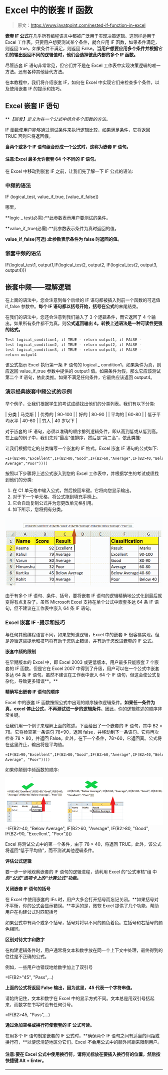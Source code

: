 # Excel 中的嵌套 If 函数

> 原文：<https://www.javatpoint.com/nested-if-function-in-excel>

**嵌套 IF 公式**在几乎所有编程语言中都被广泛用于实现决策逻辑。这同样适用于 Excel 工作表。只要用户想要测试某个条件，就会应用 IF 函数，如果条件满足，则返回 true，如果条件不满足，则返回 False。**当用户想要应用多个条件并根据它们的输出返回不同的逻辑值时，他们会选择彼此内部的多个 IF 函数。**

尽管嵌套 IF 语句非常常见，但它们并不是在 Excel 工作表中实现决策逻辑的唯一方法。还有各种其他替代方法。

在本教程中，我们将介绍嵌套 IF，如何在 Excel 中实现它们来检查多个条件，以及使用嵌套 IF 的提示和技巧。

## Excel 嵌套 IF 语句

***【嵌套】*定义为在一个公式中组合多个函数的方法。**

IF 函数使用户能够通过测试条件来执行逻辑比较，如果满足条件，它将返回 TRUE 否则它将返回假。

**当两个或多个 IF 语句组合形成一个公式时，这称为嵌套 IF 语句。**

#### 注意:Excel 最多允许嵌套 64 个不同的 IF 语句。

在 Excel 中移动到嵌套 IF 之前，让我们先了解一下 IF 公式的语法:

### 中频的语法

IF (logical_test, value_if_true, [value_if_false])

哪里，

**logic _ test(必需):**此参数表示用户要测试的条件。

**value_if_true(必需):**此参数表示条件为真时返回的值。

**value_if_false(可选):此参数表示条件为 false 时返回的值。**

### 嵌套中频的语法

IF(logical_test1, output1,IF(logical_test2, output2, IF(logical_test2, output3, output4)))

## 嵌套中频——理解逻辑

在上面的语法中，您会注意到每个后续的 IF 语句都被插入到前一个函数的可选值 if_false 参数中。**每个 IF 语句都以括号开始，括号在公式**的末尾结束。

在我们的语法中，您还会注意到我们输入了 3 个逻辑条件，而它返回了 4 个输出。如果所有条件都不为真，则**公式返回输出 4。转换上述语法是一种可读性更强的格式。**

```
Test logical_condition1, if TRUE - return output1, if FALSE -
test logical_condition2, if TRUE - return output2, if FALSE -
test logical_condition3, if TRUE - return output3, if FALSE -
return output4

```

该公式指示 Excel 执行第一条 IF 语句的 logical _ condition1，如果条件为真，则应返回 value_if_true 参数中提供的 output1 值。如果条件为假，那么它应该测试第二个 If 语句，依此类推。如果不满足任何条件，它最终应该返回 output4。

### 演示经典嵌套中频公式的示例

举个例子，让我们根据学生的考试成绩找出他们的分类列表。我们有以下分类:

| 分类 | 马克斯 |
| 优秀的 | 90-100 |
| 好的 | 80-90 |
| 平均的 | 60-80 |
| 低于平均水平 | 40-60 |
| 穷人 | 40 岁以下 |

对于嵌套的 IF 语句，必须以准确的顺序排列逻辑条件，即从高到低或从低到高。在上面的例子中，我们先对“最高”值排序，然后是“第二高”，依此类推:

让我们根据给定的分类编写一个嵌套的 IF 格式。Excel 嵌套 IF 语句的公式如下:

```
=IF(B2>90,"Excellent",IF(B2>80,"Good",IF(B2>60,"Average",IF(B2>40,"Below Average","Poor"))))

```

按照以下步骤将上述公式嵌入到您的 Excel 工作表中，并根据学生的考试成绩找到他们的分类:

1.  在 C1 单元格中输入公式，然后按回车键。它将向您显示输出。
2.  对于下一个单元格，将公式拖到填充手柄上。
3.  它会自动复制公式并为您更改单元格引用。
4.  如下所示，您将拥有分类。

![Nested If Function in Excel](img/bb1bcc08dcb374ab5b0a2d6a92636b7f.png)

由于有多个 IF 语句、条件、括号，要将嵌套 IF 语句的逻辑精确地公式化到最后就变得有点复杂了。虽然 Microsoft Excel 支持在单个公式中嵌套多达 64 条 IF 语句，但不建议在工作表中嵌入 64 条 IF 语句。

### Excel 嵌套 IF -提示和技巧

与任何其他编程语言不同，如果您知道逻辑，Excel 中的嵌套 IF 很容易实现。但是遵循这些提示和技巧将有助于您防止错误，并有助于您改进嵌套的 IF 公式。

**嵌套中频的限制**

在早期版本的 Excel 中，即 Excel 2003 或更低版本，用户最多只能嵌套 7 个嵌套的 IF 函数。但是它在 Excel 2007 中得到了升级，用户可以在一个公式中嵌套多达 64 条 IF 语句。虽然不建议在工作表中嵌入 64 个 IF 语句，但这会使公式复杂化，导致更多错误**。**

**精确写出嵌套 IF 语句的顺序**

Excel 中的嵌套 IF 函数按照公式中出现的顺序操作逻辑条件。**如果任一条件为真，excel 停止公式，不再测试进一步的逻辑条件**。因此，你的逻辑陈述的顺序非常关键。

让我们用一个例子来理解上面的陈述。下面给出了一个嵌套的 IF 语句，其中 B2 = 78。它将检查第一条语句 78>90，返回 false，并移动到下一条语句。它将再次检查 78 > 80，并返回 False。此外，在下一个条件，78>60，它返回真。公式将在这里终止，输出将是平均值。

```
=IF(B2>90,"Excellent",IF(B2>80,"Good",IF(B2>60,"Average",IF(B2>40,"Below Average", "Poor"))))
```

如果你颠倒中频函数的顺序:

![Nested If Function in Excel](img/8e9b3ece74e928ed065422e3d6cb47de.png)=IF(B2>40, "Below Average", IF(B2>60, "Average", IF(B2>80, "Good", IF(B2>90, "Excellent", "Poor"))))

Excel 将测试公式中的第一个条件，由于 78 > 40，将返回 TRUE。此外，该公式将返回“低于平均值”，而不测试其他逻辑条件。

**评估公式逻辑**

要一步一步地观察嵌套的 IF 语句的逻辑进程，请利用 Excel 的“公式审核”组 中 ***的“公式”选项卡上的“计算公式”功能。***

**关闭嵌套 IF 语句的括号**

在 Excel 中使用嵌套的 IFs 时，用户大多会打开括号而忘记关闭。**如果括号对不平衡，你的公式会显示错误。**幸运的是，微软 Excel 提供了几个功能，帮助用户在构建公式时匹配括号

如果公式中有两个或多个括号，括号对将以不同的颜色着色。左括号和右括号的颜色相同。

**区别对待文字和数字**

在构建逻辑条件时，用户通常将文本和数字放在同一个上下文中处理，最终得到的往往是不正确的公式。

例如，一些用户也错误地给数字加上了双引号

=IF(B2>"45", "Pass",…)

**上面的公式将返回 False 输出，因为这里，45 代表一个字符串值。**

请始终记住，文本和数字在 Excel 中的显示方式不同。文本总是用双引号括起来，而数字在书写时没有任何引号。

=IF(B2>45, "Pass",…)

**通过添加空格或换行符使嵌套的 IF 公式可读。**

在用多个 IF 语句制定嵌套的 IF 公式时，**确保两个 IF 语句之间有适当的间距或换行符，**以便您清楚地区分它们。Excel 不会用公式中的额外间距来限制用户。

#### 注意:要在 Excel 公式中使用换行符，请将光标放在要插入换行符的位置，然后按快捷键 Alt + Enter。

* * *